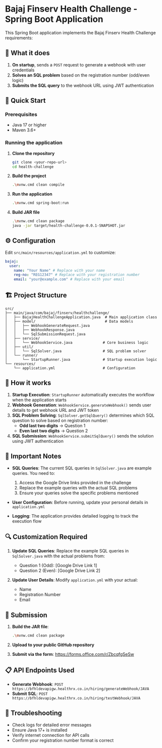 # Bajaj Finserv Health Challenge - Spring Boot Application

This Spring Boot application implements the Bajaj Finserv Health Challenge requirements:

## 🧩 **What it does**

1. **On startup**, sends a `POST` request to generate a webhook with user credentials
2. **Solves an SQL problem** based on the registration number (odd/even logic)
3. **Submits the SQL query** to the webhook URL using JWT authentication

## 🚀 **Quick Start**

### Prerequisites

- Java 17 or higher
- Maven 3.6+

### Running the application

1. **Clone the repository**

   ```bash
   git clone <your-repo-url>
   cd health-challenge
   ```

2. **Build the project**

   ```bash
   .\mvnw.cmd clean compile
   ```

3. **Run the application**

   ```bash
   .\mvnw.cmd spring-boot:run
   ```

4. **Build JAR file**
   ```bash
   .\mvnw.cmd clean package
   java -jar target/health-challenge-0.0.1-SNAPSHOT.jar
   ```

## ⚙️ **Configuration**

Edit `src/main/resources/application.yml` to customize:

```yaml
bajaj:
  user:
    name: "Your Name" # Replace with your name
    reg-no: "REG12347" # Replace with your registration number
    email: "your@example.com" # Replace with your email
```

## 🏗️ **Project Structure**

```
src/
├── main/java/com/bajaj/finserv/healthchallenge/
│   ├── BajajHealthChallengeApplication.java  # Main application class
│   ├── model/                                # Data models
│   │   ├── WebhookGenerateRequest.java
│   │   ├── WebhookResponse.java
│   │   └── SqlSubmissionRequest.java
│   ├── service/
│   │   └── WebhookService.java              # Core business logic
│   ├── util/
│   │   └── SqlSolver.java                   # SQL problem solver
│   └── runner/
│       └── StartupRunner.java               # Startup execution logic
└── resources/
    └── application.yml                      # Configuration
```

## 🔧 **How it works**

1. **Startup Execution**: `StartupRunner` automatically executes the workflow when the application starts
2. **Webhook Generation**: `WebhookService.generateWebhook()` sends user details to get webhook URL and JWT token
3. **SQL Problem Solving**: `SqlSolver.getSqlQuery()` determines which SQL question to solve based on registration number:
   - **Odd last two digits** → Question 1
   - **Even last two digits** → Question 2
4. **SQL Submission**: `WebhookService.submitSqlQuery()` sends the solution using JWT authentication

## 📝 **Important Notes**

- **SQL Queries**: The current SQL queries in `SqlSolver.java` are example queries. You need to:

  1. Access the Google Drive links provided in the challenge
  2. Replace the example queries with the actual SQL problems
  3. Ensure your queries solve the specific problems mentioned

- **User Configuration**: Before running, update your personal details in `application.yml`

- **Logging**: The application provides detailed logging to track the execution flow

## 🔍 **Customization Required**

1. **Update SQL Queries**: Replace the example SQL queries in `SqlSolver.java` with the actual problems from:

   - Question 1 (Odd): [Google Drive Link 1]
   - Question 2 (Even): [Google Drive Link 2]

2. **Update User Details**: Modify `application.yml` with your actual:
   - Name
   - Registration Number
   - Email

## 🚢 **Submission**

1. **Build the JAR file**:

   ```bash
   .\mvnw.cmd clean package
   ```

2. **Upload to your public GitHub repository**

3. **Submit via the form**: https://forms.office.com/r/ZbcqfgSeSw

## 📋 **API Endpoints Used**

- **Generate Webhook**: `POST https://bfhldevapigw.healthrx.co.in/hiring/generateWebhook/JAVA`
- **Submit SQL**: `POST https://bfhldevapigw.healthrx.co.in/hiring/testWebhook/JAVA`

## 🐛 **Troubleshooting**

- Check logs for detailed error messages
- Ensure Java 17+ is installed
- Verify internet connection for API calls
- Confirm your registration number format is correct
